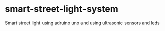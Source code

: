 # smart-street-light-system
Smart street light using adruino uno and using ultrasonic sensors and leds
